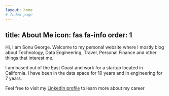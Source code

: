 ```yaml
---
layout: home
# Index page
---
```

title: About Me
icon: fas fa-info
order: 1
---

Hi, I am Sonu George. Welcome to my personal website where I mostly blog
about Technology, Data Engineering, Travel, Personal Finance and other things that interest me.

I am based out of the East Coast and work for a startup located in California. I have been in the data space for 10 years and in engineering for 7 years. 

Feel free to visit my [LinkedIn profile](https://www.linkedin.com/in/sonugeorge) to
learn more about my career
